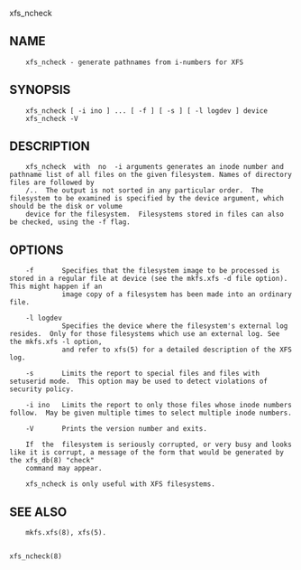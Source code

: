   xfs_ncheck
 
## NAME
        xfs_ncheck - generate pathnames from i-numbers for XFS
 
## SYNOPSIS
        xfs_ncheck [ -i ino ] ... [ -f ] [ -s ] [ -l logdev ] device
        xfs_ncheck -V
 
## DESCRIPTION
        xfs_ncheck  with  no  -i arguments generates an inode number and pathname list of all files on the given filesystem. Names of directory files are followed by
        /..  The output is not sorted in any particular order.  The filesystem to be examined is specified by the device argument, which should be the disk or volume
        device for the filesystem.  Filesystems stored in files can also be checked, using the -f flag.
 
## OPTIONS
        -f       Specifies that the filesystem image to be processed is stored in a regular file at device (see the mkfs.xfs -d file option). This might happen if an
                 image copy of a filesystem has been made into an ordinary file.
 
        -l logdev
                 Specifies the device where the filesystem's external log resides.  Only for those filesystems which use an external log. See the mkfs.xfs -l option,
                 and refer to xfs(5) for a detailed description of the XFS log.
 
        -s       Limits the report to special files and files with setuserid mode.  This option may be used to detect violations of security policy.
 
        -i ino   Limits the report to only those files whose inode numbers follow.  May be given multiple times to select multiple inode numbers.
 
        -V       Prints the version number and exits.
 
        If  the  filesystem is seriously corrupted, or very busy and looks like it is corrupt, a message of the form that would be generated by the xfs_db(8) "check"
        command may appear.
 
        xfs_ncheck is only useful with XFS filesystems.
 
## SEE ALSO
        mkfs.xfs(8), xfs(5).
 
                                                                                                                                                        xfs_ncheck(8)
